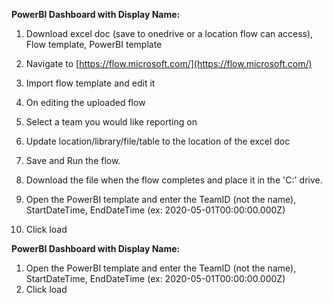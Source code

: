 
**PowerBI Dashboard with Display Name:**

1. Download excel doc (save to onedrive or a location flow can access), Flow template, PowerBI template
2. Navigate to [https://flow.microsoft.com/](https://flow.microsoft.com/)
3. Import flow template and edit it 

4. On editing the uploaded flow
  1. Select a team you would like reporting on
  2. Update location/library/file/table to the location of the excel doc
  3. Save and Run the flow.
  4. Download the file when the flow completes and place it in the &#39;C:&#39; drive. 


5. Open the PowerBI template and enter the TeamID (not the name), StartDateTime, EndDateTime (ex: 2020-05-01T00:00:00.000Z)
6. Click load

**PowerBI Dashboard with Display Name:**

1. Open the PowerBI template and enter the TeamID (not the name), StartDateTime, EndDateTime (ex: 2020-05-01T00:00:00.000Z)
2. Click load
